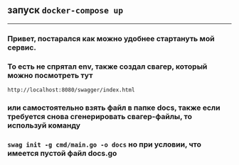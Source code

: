 ## запуск ``` docker-compose up ```
-----------------------------------
### Привет, постарался как можно удобнее стартануть мой сервис. 
### То есть не спрятал env, также создал свагер, который можно посмотреть тут
``` http://localhost:8080/swagger/index.html ```
### или самостоятельно взять файл в папке docs, также если требуется снова сгенерировать свагер-файлы, то используй команду 
### ``` swag init -g cmd/main.go -o docs ``` но при условии, что имеется пустой файл docs.go
